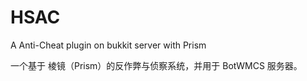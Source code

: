 # HSAC
 A Anti-Cheat plugin on bukkit server with Prism

 一个基于 棱镜（Prism）的反作弊与侦察系统，并用于 BotWMCS 服务器。

 